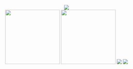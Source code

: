 <!-- header S -->
<div align="center">
  <img src="https://capsule-render.vercel.app/api?type=waving&color=gradient&height=300&section=header&text=Winning-Bean&fontSize=90&animation=fadeIn&fontAlignY=37&desc=SeungBeen%20Wee"/>
</div>
<!-- header E -->

<!-- main S -->
<div align="center">
  <!-- 보라 그라디언트 : icon_color=fff&bg_color=30,e96443,904e95&title_color=fff -->
  <img height="180em" src="https://github-readme-stats.vercel.app/api?username=Winning-Bean&show_icons=true&theme=buefy"/>
  <a href="https://solved.ac/wsb0722"><img height="180em" src="http://mazassumnida.wtf/api/v2/generate_badge?boj=wsb0722"></a>
  <a href="https://wakatime.com/@WinningBean"><img src="https://github-readme-stats.vercel.app/api/wakatime?username=WinningBean&layout=compact&langs_count=8&theme=buefy"></a>
  <img src="https://github-readme-stats.vercel.app/api/top-langs/?username=Winning-Bean&layout=compact&langs_count=8&hide=javascript&theme=buefy"/>
</div>
<!-- main E -->
